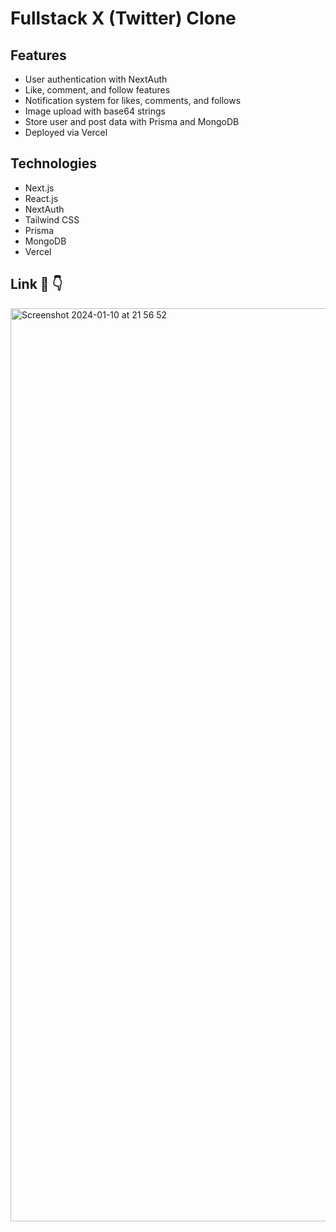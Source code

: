 # Fullstack X (Twitter) Clone
## Features
- User authentication with NextAuth
- Like, comment, and follow features
- Notification system for likes, comments, and follows
- Image upload with base64 strings
- Store user and post data with Prisma and MongoDB
- Deployed via Vercel

## Technologies
- Next.js
- React.js
- NextAuth
- Tailwind CSS
- Prisma
- MongoDB
- Vercel

## Link 🔗 👇
<a href="https://bird-clone-beige.vercel.app/"><img width="1461" alt="Screenshot 2024-01-10 at 21 56 52" src="https://github.com/adam-gill/twitter-clone/assets/110919227/d434297a-fd51-4c7a-8dc0-7859b0b6b4e7"/></a>

